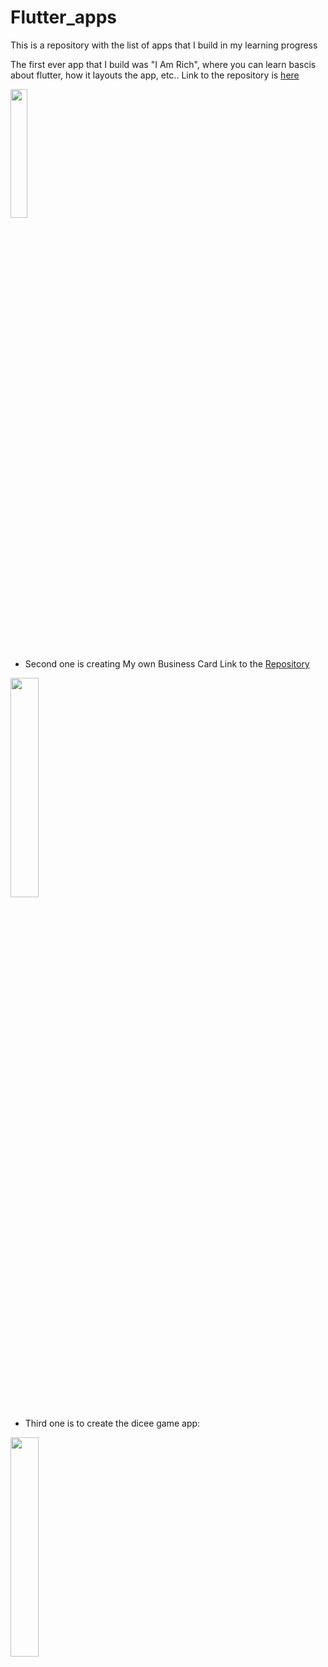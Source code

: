 # Flutter_apps
This is a repository with the list of apps that I build in my learning progress

 The first ever app that I build was "I Am Rich", where you can learn bascis about flutter, how it layouts the app,   etc..
Link to the repository is [here](https://github.com/AvinashMahanthi/I_Am_Rich)


<img src="https://user-images.githubusercontent.com/54079190/92223215-c59f4300-eebd-11ea-906a-22f13f6f80be.jpg" width="23%"></img> 

* Second one is creating My own Business Card
Link to the [Repository](https://github.com/AvinashMahanthi/Business_Card.git)


<img src="https://user-images.githubusercontent.com/54079190/92255539-1af44800-eef0-11ea-8275-03894598f304.jpg" width="30%"></img> 

* Third one is to create the dicee game app:


<img src="https://user-images.githubusercontent.com/54079190/97115595-8ce15480-171d-11eb-8ed2-ec8625853735.jpg" width="30%"></img> 

